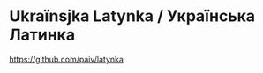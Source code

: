 ---
---

Ukraïnsjka Latynka / Українська Латинка
======================================

https://github.com/paiv/latynka

